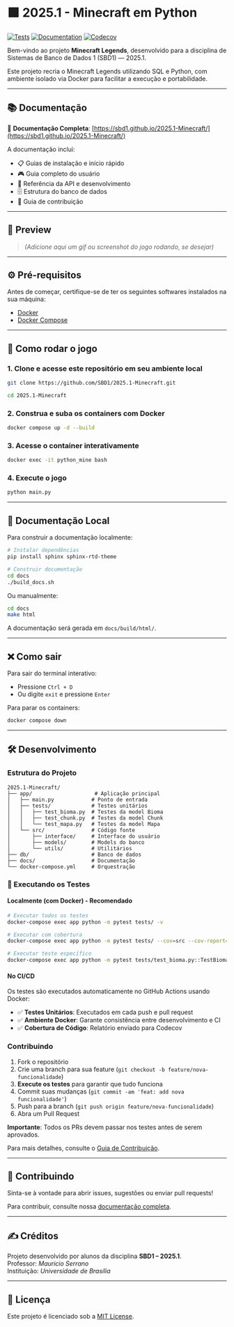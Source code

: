 # 🟩 2025.1 - Minecraft em Python

[![Tests](https://github.com/SBD1/2025.1-Minecraft/actions/workflows/tests.yml/badge.svg)](https://github.com/SBD1/2025.1-Minecraft/actions/workflows/tests.yml)
[![Documentation](https://github.com/SBD1/2025.1-Minecraft/actions/workflows/docs.yml/badge.svg)](https://github.com/SBD1/2025.1-Minecraft/actions/workflows/docs.yml)
[![Codecov](https://codecov.io/gh/SBD1/2025.1-Minecraft/branch/main/graph/badge.svg)](https://codecov.io/gh/SBD1/2025.1-Minecraft)

Bem-vindo ao projeto **Minecraft Legends**, desenvolvido para a disciplina de Sistemas de Banco de Dados 1 (SBD1) — 2025.1.

Este projeto recria o Minecraft Legends utilizando SQL e Python, com ambiente isolado via Docker para facilitar a execução e portabilidade.

---

## 📚 Documentação

📖 **Documentação Completa**: [https://sbd1.github.io/2025.1-Minecraft/](https://sbd1.github.io/2025.1-Minecraft/)

A documentação inclui:
- 📋 Guias de instalação e início rápido
- 🎮 Guia completo do usuário
- 🔧 Referência da API e desenvolvimento
- 🗄️ Estrutura do banco de dados
- 🤝 Guia de contribuição

---

## 📸 Preview

> *(Adicione aqui um gif ou screenshot do jogo rodando, se desejar)*

---

## ⚙️ Pré-requisitos

Antes de começar, certifique-se de ter os seguintes softwares instalados na sua máquina:

- [Docker](https://www.docker.com/)
- [Docker Compose](https://docs.docker.com/compose/)

---

## 🚀 Como rodar o jogo

### 1. Clone e acesse este repositório em seu ambiente local

```bash
git clone https://github.com/SBD1/2025.1-Minecraft.git

cd 2025.1-Minecraft
```

### 2. Construa e suba os containers com Docker

```bash
docker compose up -d --build
```

### 3. Acesse o container interativamente

```bash
docker exec -it python_mine bash
```

### 4. Execute o jogo

```bash
python main.py
```

---

## 📖 Documentação Local

Para construir a documentação localmente:

```bash
# Instalar dependências
pip install sphinx sphinx-rtd-theme

# Construir documentação
cd docs
./build_docs.sh
```

Ou manualmente:

```bash
cd docs
make html
```

A documentação será gerada em `docs/build/html/`.

---

## ❌ Como sair

Para sair do terminal interativo:

- Pressione `Ctrl + D`
- Ou digite `exit` e pressione `Enter`

Para parar os containers:

```bash
docker compose down
```

---

## 🛠️ Desenvolvimento

### Estrutura do Projeto

```
2025.1-Minecraft/
├── app/                    # Aplicação principal
│   ├── main.py            # Ponto de entrada
│   ├── tests/             # Testes unitários
│   │   ├── test_bioma.py  # Testes da model Bioma
│   │   ├── test_chunk.py  # Testes da model Chunk
│   │   └── test_mapa.py   # Testes da model Mapa
│   └── src/               # Código fonte
│       ├── interface/     # Interface do usuário
│       ├── models/        # Models do banco
│       └── utils/         # Utilitários
├── db/                    # Banco de dados
├── docs/                  # Documentação
└── docker-compose.yml     # Orquestração
```

### 🧪 Executando os Testes

#### Localmente (com Docker) - **Recomendado**
```bash
# Executar todos os testes
docker-compose exec app python -m pytest tests/ -v

# Executar com cobertura
docker-compose exec app python -m pytest tests/ --cov=src --cov-report=term-missing

# Executar teste específico
docker-compose exec app python -m pytest tests/test_bioma.py::TestBioma::test_bioma_creation -v
```

#### No CI/CD
Os testes são executados automaticamente no GitHub Actions usando Docker:
- ✅ **Testes Unitários**: Executados em cada push e pull request
- ✅ **Ambiente Docker**: Garante consistência entre desenvolvimento e CI
- ✅ **Cobertura de Código**: Relatório enviado para Codecov

### Contribuindo

1. Fork o repositório
2. Crie uma branch para sua feature (`git checkout -b feature/nova-funcionalidade`)
3. **Execute os testes** para garantir que tudo funciona
4. Commit suas mudanças (`git commit -am 'feat: add nova funcionalidade'`)
5. Push para a branch (`git push origin feature/nova-funcionalidade`)
6. Abra um Pull Request

**Importante**: Todos os PRs devem passar nos testes antes de serem aprovados.

Para mais detalhes, consulte o [Guia de Contribuição](https://sbd1.github.io/2025.1-Minecraft/contributing.html).

---

## 👥 Contribuindo

Sinta-se à vontade para abrir issues, sugestões ou enviar pull requests!

Para contribuir, consulte nossa [documentação completa](https://sbd1.github.io/2025.1-Minecraft/contributing.html).

---

## ✍️ Créditos

Projeto desenvolvido por alunos da disciplina **SBD1 – 2025.1**.  
Professor: *Mauricio Serrano*  
Instituição: *Universidade de Brasília*

---

## 📄 Licença

Este projeto é licenciado sob a [MIT License](LICENSE).
